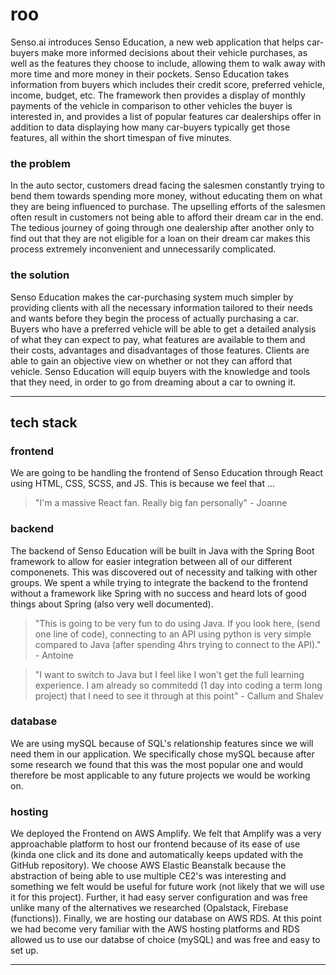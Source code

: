 # roo
 
Senso.ai introduces Senso Education, a new web application that helps car-buyers make more informed decisions about their vehicle purchases, as well as the features they choose to include, allowing them to walk away with more time and more money in their pockets. Senso Education takes information from buyers which includes their credit score, preferred vehicle, income, budget, etc. The framework then provides a display of monthly payments of the vehicle in comparison to other vehicles the buyer is interested in, and provides a list of popular features car dealerships offer in addition to data displaying how many car-buyers typically get those features, all within the short timespan of five minutes.
### the problem
In the auto sector, customers dread facing the salesmen constantly trying to bend them towards spending more money, without educating them on what they are being influenced to purchase. The upselling efforts of the salesmen often result in customers not being able to afford their dream car in the end. The tedious journey of going through one dealership after another only to find out that they are not eligible for a loan on their dream car makes this process extremely inconvenient and unnecessarily complicated.
### the solution
Senso Education makes the car-purchasing system much simpler by providing clients with all the necessary information tailored to their needs and wants before they begin the process of actually purchasing a car. Buyers who have a preferred vehicle will be able to get a detailed analysis of what they can expect to pay, what features are available to them and their costs, advantages and disadvantages of those features. Clients are able to gain an objective view on whether or not they can afford that vehicle. Senso Education will equip buyers with the knowledge and tools that they need, in order to go from dreaming about a car to owning it.
***
## tech stack
### frontend
We are going to be handling the frontend of Senso Education through React using HTML, CSS, SCSS, and JS. This is because we feel that ...
> "I'm a massive React fan. Really big fan personally" - Joanne
### backend
The backend of Senso Education will be built in Java with the Spring Boot framework to allow for easier integration between all of our different componenets. This was discovered out of necessity and talking with other groups. We spent a while trying to integrate the backend to the frontend without a framework like Spring with no success and heard lots of good things about Spring (also very well documented).
> "This is going to be very fun to do using Java. If you look here, (send one line of code), connecting to an API using python is very simple compared to Java (after spending 4hrs trying to connect to the API)." - Antoine

> "I want to switch to Java but I feel like I won't get the full learning experience. I am already so commitedd (1 day into coding a term long project) that I need to see it through at this point" - Callum and Shalev
### database
We are using mySQL because of SQL's relationship features since we will need them in our application. We specifically chose mySQL because after some research we found that this was the most popular one and would therefore be most applicable to any future projects we would be working on.
### hosting
We deployed the Frontend on AWS Amplify. We felt that Amplify was a very approachable platform to host our frontend because of its ease of use (kinda one click and its done and automatically keeps updated with the GitHub repository). We choose AWS Elastic Beanstalk because the abstraction of being able to use multiple CE2's was interesting and something we felt would be useful for future work (not likely that we will use it for this project). Further, it had easy server configuration and was free unlike many of the alternatives we researched (Opalstack, Firebase (functions)). Finally, we are hosting our database on AWS RDS. At this point we had become very familiar with the AWS hosting platforms and RDS allowed us to use our databse of choice (mySQL) and was free and easy to set up.
***
